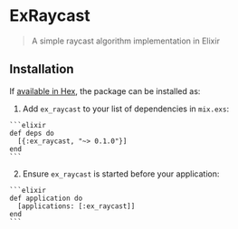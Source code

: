 # ExRaycast

> A simple raycast algorithm implementation in Elixir

## Installation

If [available in Hex](https://hex.pm/docs/publish), the package can be installed as:

  1. Add `ex_raycast` to your list of dependencies in `mix.exs`:

    ```elixir
    def deps do
      [{:ex_raycast, "~> 0.1.0"}]
    end
    ```

  2. Ensure `ex_raycast` is started before your application:

    ```elixir
    def application do
      [applications: [:ex_raycast]]
    end
    ```
